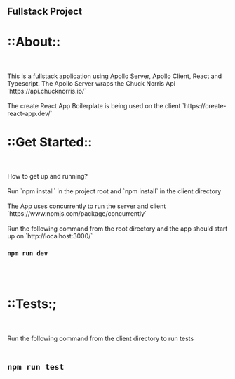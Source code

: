 ## Fullstack Project

<h1>::About::</h1>
<br />
<br />
This is a fullstack application using Apollo Server, Apollo Client, React and Typescript.
The Apollo Server wraps the Chuck Norris Api `https://api.chucknorris.io/`
<br />
<br />
The create React App Boilerplate is being used on the client `https://create-react-app.dev/`

<h1>::Get Started::</h1>
<br />
<br />
How to get up and running?
<br />
<br />
Run `npm install` in the project root and `npm install` in the client directory
<br />
<br />
The App uses concurrently to run the server and client `https://www.npmjs.com/package/concurrently`
<br />
<br />
Run the following command from the root directory and the app should start up on `http://localhost:3000/`

### `npm run dev`

<br />
<br />

<h1>::Tests:;</h1>

<br />
<br />
Run the following command from the client directory to run tests
<br />
<br />

## `npm run test`




